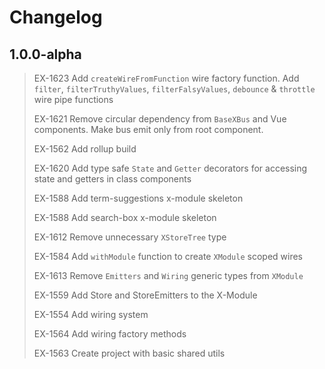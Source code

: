 # Changelog

## 1.0.0-alpha

> EX-1623 Add `createWireFromFunction` wire factory function. Add `filter`, `filterTruthyValues`, `filterFalsyValues`, `debounce` & `throttle` wire pipe functions
>
> EX-1621 Remove circular dependency from `BaseXBus` and Vue components. Make bus emit only from root component.
>
> EX-1562 Add rollup build
>
> EX-1620 Add type safe `State` and `Getter` decorators for accessing state and getters in class components
>
> EX-1588 Add term-suggestions x-module skeleton
>
> EX-1588 Add search-box x-module skeleton
>
> EX-1612 Remove unnecessary `XStoreTree` type
>
> EX-1584 Add `withModule` function to create `XModule` scoped wires
>
> EX-1613 Remove `Emitters` and `Wiring` generic types from `XModule`
>
> EX-1559 Add Store and StoreEmitters to the X-Module
>
> EX-1554 Add wiring system
>
> EX-1564 Add wiring factory methods
>
> EX-1563 Create project with basic shared utils
